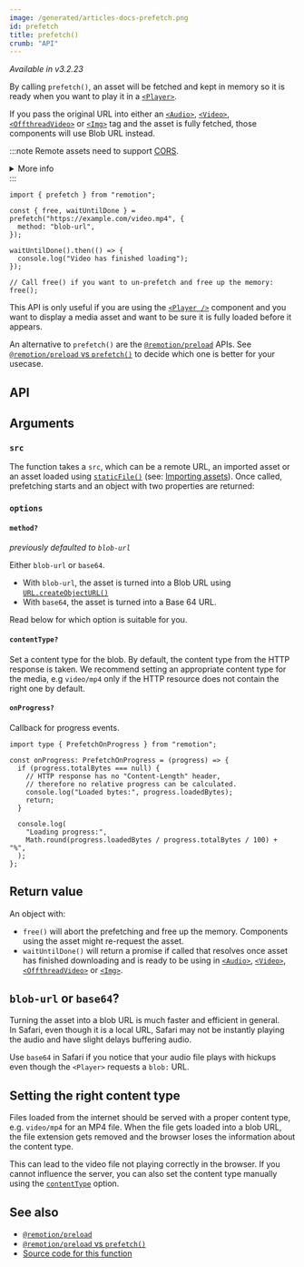 ```yaml
---
image: /generated/articles-docs-prefetch.png
id: prefetch
title: prefetch()
crumb: "API"
---
```


_Available in v3.2.23_

By calling `prefetch()`, an asset will be fetched and kept in memory so it is ready when you want to play it in a [`<Player>`](/docs/player).

If you pass the original URL into either an [`<Audio>`](/docs/audio), [`<Video>`](/docs/video), [`<OffthreadVideo>`](/docs/offthreadvideo) or [`<Img>`](/docs/img) tag and the asset is fully fetched, those components will use Blob URL instead.

:::note
Remote assets need to support [CORS](https://developer.mozilla.org/en-US/docs/Web/HTTP/CORS).

<details>
<summary>More info</summary>
<ul>
<li>
Remotion's origin is usually <code>http://localhost:3000</code>, but it may be different if rendering on Lambda or the port is busy.
</li>
<li>
You can <a href="/docs/chromium-flags#--disable-web-security">disable CORS</a> during renders.
</li>
</ul>
</details>
:::

```tsx twoslash
import { prefetch } from "remotion";

const { free, waitUntilDone } = prefetch("https://example.com/video.mp4", {
  method: "blob-url",
});

waitUntilDone().then(() => {
  console.log("Video has finished loading");
});

// Call free() if you want to un-prefetch and free up the memory:
free();
```

This API is only useful if you are using the [`<Player />`](/docs/player) component and you want to display a media asset and want to be sure it is fully loaded before it appears.

An alternative to `prefetch()` are the [`@remotion/preload`](/docs/preload) APIs. See [`@remotion/preload` vs `prefetch()`](/docs/player/preloading#remotionpreload-vs-prefetch) to decide which one is better for your usecase.

## API

## Arguments

### `src`

The function takes a `src`, which can be a remote URL, an imported asset or an asset loaded using [`staticFile()`](/docs/staticfile) (see: [Importing assets](/docs/assets)). Once called, prefetching starts and an object with two properties are returned:

### `options`

#### `method?`<AvailableFrom v="3.2.35" />

_previously defaulted to `blob-url`_

Either `blob-url` or `base64`.

- With `blob-url`, the asset is turned into a Blob URL using [`URL.createObjectURL()`](https://developer.mozilla.org/en-US/docs/Web/API/URL/createObjectURL)
- With `base64`, the asset is turned into a Base 64 URL.

Read below for which option is suitable for you.

#### `contentType?`<AvailableFrom v="4.0.40" />

Set a content type for the blob. By default, the content type from the HTTP response is taken. We recommend setting an appropriate content type for the media, e.g `video/mp4` only if the HTTP resource does not contain the right one by default.

#### `onProgress?`<AvailableFrom v="4.0.85" />

Callback for progress events.

```tsx twoslash
import type { PrefetchOnProgress } from "remotion";

const onProgress: PrefetchOnProgress = (progress) => {
  if (progress.totalBytes === null) {
    // HTTP response has no "Content-Length" header,
    // therefore no relative progress can be calculated.
    console.log("Loaded bytes:", progress.loadedBytes);
    return;
  }

  console.log(
    "Loading progress:",
    Math.round(progress.loadedBytes / progress.totalBytes / 100) + "%",
  );
};
```

## Return value

An object with:

- `free()` will abort the prefetching and free up the memory. Components using the asset might re-request the asset.
- `waitUntilDone()` will return a promise if called that resolves once asset has finished downloading and is ready to be using in [`<Audio>`](/docs/audio), [`<Video>`](/docs/video), [`<OffthreadVideo>`](/docs/offthreadvideo) or [`<Img>`](/docs/img).

## `blob-url` or `base64`?

Turning the asset into a blob URL is much faster and efficient in general.  
In Safari, even though it is a local URL, Safari may not be instantly playing the audio and have slight delays buffering audio.

Use `base64` in Safari if you notice that your audio file plays with hickups even though the `<Player>` requests a `blob:` URL.

## Setting the right content type

Files loaded from the internet should be served with a proper content type, e.g. `video/mp4` for an MP4 file. When the file gets loaded into a blob URL, the file extension gets removed and the browser loses the information about the content type.

This can lead to the video file not playing correctly in the browser. If you cannot influence the server, you can also set the content type manually using the [`contentType`](#contenttype) option.

## See also

- [`@remotion/preload`](/docs/preload)
- [`@remotion/preload` vs `prefetch()`](/docs/player/preloading#remotionpreload-vs-prefetch)
- [Source code for this function](https://github.com/remotion-dev/remotion/blob/main/packages/core/src/prefetch.ts)
